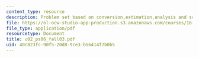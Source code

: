 ```yaml
---
content_type: resource
description: Problem set based on conversion,estimation,analysis and scaling.
file: https://ol-ocw-studio-app-production.s3.amazonaws.com/courses/16-01-unified-engineering-i-ii-iii-iv-fall-2005-spring-2006/40c823fc90f520d89ce3b56414f7b0b5_u02_ps06_fall03.pdf
file_type: application/pdf
resourcetype: Document
title: u02_ps06_fall03.pdf
uid: 40c823fc-90f5-20d8-9ce3-b56414f7b0b5
---
```

